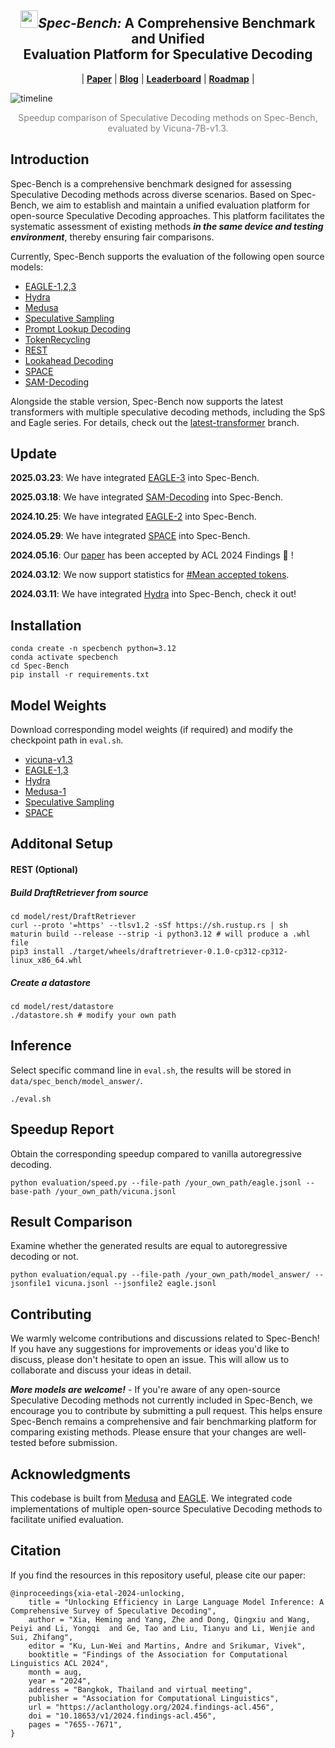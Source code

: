 <div align="center">
  <h2><img src="assets/logo.png" height="28px"/><i>Spec-Bench:</i> A Comprehensive Benchmark and Unified<br>Evaluation Platform for Speculative Decoding</h2> 
</div>
<p align="center">
| <a href="https://arxiv.org/abs/2401.07851"><b>Paper</b></a> | <a href="https://sites.google.com/view/spec-bench/"><b>Blog</b></a> | <a href="https://github.com/hemingkx/Spec-Bench/blob/main/Leaderboard.md"><b>Leaderboard</b></a> | <a href="ROADMAP.md"><b>Roadmap</b></a> |
</p>





![timeline](./assets/7B.png)

<div align="center">
<font color="gray">Speedup comparison of Speculative Decoding methods on Spec-Bench, evaluated by Vicuna-7B-v1.3.</font>
</div>

## Introduction

Spec-Bench is a comprehensive benchmark designed for assessing Speculative Decoding methods across diverse scenarios. Based on Spec-Bench, we aim to establish and maintain a unified evaluation platform for open-source Speculative Decoding approaches. This platform facilitates the systematic assessment of existing methods ***in the same device and testing environment***, thereby ensuring fair comparisons. 

Currently, Spec-Bench supports the evaluation of the following open source models:

- [EAGLE-1,2,3](https://github.com/SafeAILab/EAGLE)
- [Hydra](https://github.com/zankner/hydra)
- [Medusa](https://sites.google.com/view/medusa-llm)
- [Speculative Sampling](https://huggingface.co/blog/assisted-generation)
- [Prompt Lookup Decoding](https://github.com/apoorvumang/prompt-lookup-decoding)
- [TokenRecycling](https://github.com/Luowaterbi/TokenRecycling)
- [REST](https://sites.google.com/view/rest-llm/)
- [Lookahead Decoding](https://lmsys.org/blog/2023-11-21-lookahead-decoding/)
- [SPACE](https://github.com/cteant/SPACE)
- [SAM-Decoding](https://github.com/hyx1999/SAM-Decoding)

Alongside the stable version, Spec-Bench now supports the latest transformers with multiple speculative decoding methods, including the SpS and Eagle series. For details, check out the [latest-transformer](https://github.com/hemingkx/Spec-Bench/tree/latest-transformer) branch.

## Update

**2025.03.23**: We have integrated [EAGLE-3](https://github.com/SafeAILab/EAGLE) into Spec-Bench.

**2025.03.18**: We have integrated [SAM-Decoding](https://github.com/hyx1999/SAM-Decoding) into Spec-Bench.

**2024.10.25**: We have integrated [EAGLE-2](https://github.com/SafeAILab/EAGLE) into Spec-Bench.

**2024.05.29**: We have integrated [SPACE](https://github.com/cteant/SPACE) into Spec-Bench.

**2024.05.16**: Our [paper](https://arxiv.org/abs/2401.07851) has been accepted by ACL 2024 Findings 🎉 !

**2024.03.12**: We now support statistics for [#Mean accepted tokens](https://github.com/hemingkx/Spec-Bench/blob/main/evaluation/speed.py#L65).

**2024.03.11**: We have integrated [Hydra](https://github.com/zankner/hydra) into Spec-Bench, check it out!

## Installation

```
conda create -n specbench python=3.12
conda activate specbench
cd Spec-Bench
pip install -r requirements.txt
```

## Model Weights

Download corresponding model weights (if required) and modify the checkpoint path in `eval.sh`.

- [vicuna-v1.3](https://huggingface.co/lmsys/vicuna-7b-v1.3)
- [EAGLE-1,3](https://github.com/SafeAILab/EAGLE?tab=readme-ov-file#eagle-weights)
- [Hydra](https://github.com/zankner/hydra?tab=readme-ov-file#model-weights)
- [Medusa-1](https://github.com/FasterDecoding/Medusa?tab=readme-ov-file#medusa-1)
- [Speculative Sampling](https://github.com/NJUNLP/MCSD?tab=readme-ov-file#model-release)
- [SPACE](https://huggingface.co/AntMan/vicuna-v1.3-7b-space)

## Additonal Setup

#### REST (Optional)

##### Build DraftRetriever from source

```
cd model/rest/DraftRetriever
curl --proto '=https' --tlsv1.2 -sSf https://sh.rustup.rs | sh
maturin build --release --strip -i python3.12 # will produce a .whl file
pip3 install ./target/wheels/draftretriever-0.1.0-cp312-cp312-linux_x86_64.whl
```

##### Create a datastore

```
cd model/rest/datastore
./datastore.sh # modify your own path
```

## Inference

Select specific command line in `eval.sh`, the results will be stored in `data/spec_bench/model_answer/`.

```
./eval.sh
```

## Speedup Report

Obtain the corresponding speedup compared to vanilla autoregressive decoding.

```
python evaluation/speed.py --file-path /your_own_path/eagle.jsonl --base-path /your_own_path/vicuna.jsonl
```

## Result Comparison

Examine whether the generated results are equal to autoregressive decoding or not.

```
python evaluation/equal.py --file-path /your_own_path/model_answer/ --jsonfile1 vicuna.jsonl --jsonfile2 eagle.jsonl
```

## Contributing

We warmly welcome contributions and discussions related to Spec-Bench! If you have any suggestions for improvements or ideas you'd like to discuss, please don't hesitate to open an issue. This will allow us to collaborate and discuss your ideas in detail.

***More models are welcome!*** - If you're aware of any open-source Speculative Decoding methods not currently included in Spec-Bench, we encourage you to contribute by submitting a pull request. This helps ensure Spec-Bench remains a comprehensive and fair benchmarking platform for comparing existing methods. Please ensure that your changes are well-tested before submission.

## Acknowledgments

This codebase is built from [Medusa](https://github.com/FasterDecoding/Medusa) and [EAGLE](https://github.com/SafeAILab/EAGLE). We integrated code implementations of multiple open-source Speculative Decoding methods to facilitate unified evaluation.

## Citation

If you find the resources in this repository useful, please cite our paper:

```
@inproceedings{xia-etal-2024-unlocking,
    title = "Unlocking Efficiency in Large Language Model Inference: A Comprehensive Survey of Speculative Decoding",
    author = "Xia, Heming and Yang, Zhe and Dong, Qingxiu and Wang, Peiyi and Li, Yongqi  and Ge, Tao and Liu, Tianyu and Li, Wenjie and Sui, Zhifang",
    editor = "Ku, Lun-Wei and Martins, Andre and Srikumar, Vivek",
    booktitle = "Findings of the Association for Computational Linguistics ACL 2024",
    month = aug,
    year = "2024",
    address = "Bangkok, Thailand and virtual meeting",
    publisher = "Association for Computational Linguistics",
    url = "https://aclanthology.org/2024.findings-acl.456",
    doi = "10.18653/v1/2024.findings-acl.456",
    pages = "7655--7671",
}
```

